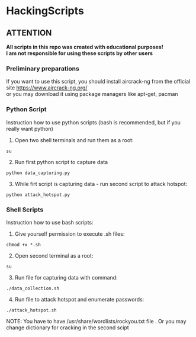 # HackingScripts

## **ATTENTION**
**All scripts in this repo was created with educational purposes!** <br/>
**I am not responsible for using these scripts by other users**

### Preliminary preparations
If you want to use this script, you should install aircrack-ng from the official site https://www.aircrack-ng.org/ <br/>
or you may download it using package managers like apt-get, pacman

### Python Script
Instruction how to use python scripts (bash is recommended, but if you really want python)
  1. Open two shell terminals and run them as a root:
  ```
  su
  ```
  2. Run first python script to capture data
  ```
  python data_capturing.py
  ```
  3. While firt script is capturing data - run second script to attack hotspot:
  ```
  python attack_hotspot.py
  ```

### Shell Scripts
Instruction how to use bash scripts:
  1. Give yourself permission to execute .sh files: 
  ```
  chmod +x *.sh
  ```
  2. Open second terminal as a root:
  ```
  su
  ```
  3. Run file for capturing data with command:
  ```
  ./data_collection.sh
  ```
  4. Run file to attack hotspot and enumerate passwords:
  ```
  ./attack_hotspot.sh
  ```
  NOTE: You have to have /usr/share/wordlists/rockyou.txt file . Or you may change dictionary for cracking in the second scipt
